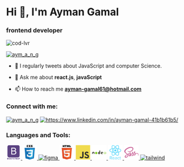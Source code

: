 <h1 align="left">Hi 👋, I'm Ayman Gamal</h1>
<h3 align="left">frontend developer</h3>

<p align="left"> <img src="https://komarev.com/ghpvc/?username=cod-lvr&label=Profile%20views&color=0e75b6&style=flat" alt="cod-lvr" /> </p>

<p align="left"> <a href="https://twitter.com/aym_a_n_g" target="blank"><img src="https://img.shields.io/twitter/follow/aym_a_n_g?logo=twitter&style=for-the-badge" alt="aym_a_n_g" /></a> </p>

- 📝 I regularly  tweets about JavaScript and computer Science.

- 💬 Ask me about **react.js**, **javaScript**

- 📫 How to reach me **ayman-gamal61@hotmail.com**

<h3 align="left">Connect with me:</h3>
<p align="left">
<a href="https://twitter.com/aym_a_n_g" target="blank"><img align="center" src="https://raw.githubusercontent.com/rahuldkjain/github-profile-readme-generator/master/src/images/icons/Social/twitter.svg" alt="aym_a_n_g" height="30" width="40" /></a>
<a href="https://linkedin.com/in/https://www.linkedin.com/in/ayman-gamal-41b1b61b5/" target="blank"><img align="center" src="https://raw.githubusercontent.com/rahuldkjain/github-profile-readme-generator/master/src/images/icons/Social/linked-in-alt.svg" alt="https://www.linkedin.com/in/ayman-gamal-41b1b61b5/" height="30" width="40" /></a>
</p>

<h3 align="left">Languages and Tools:</h3>
<p align="left"> <a href="https://getbootstrap.com" target="_blank"> <img src="https://raw.githubusercontent.com/devicons/devicon/master/icons/bootstrap/bootstrap-plain-wordmark.svg" alt="bootstrap" width="40" height="40"/> </a> <a href="https://www.w3schools.com/css/" target="_blank"> <img src="https://raw.githubusercontent.com/devicons/devicon/master/icons/css3/css3-original-wordmark.svg" alt="css3" width="40" height="40"/> </a> <a href="https://www.figma.com/" target="_blank"> <img src="https://www.vectorlogo.zone/logos/figma/figma-icon.svg" alt="figma" width="40" height="40"/> </a> <a href="https://www.w3.org/html/" target="_blank"> <img src="https://raw.githubusercontent.com/devicons/devicon/master/icons/html5/html5-original-wordmark.svg" alt="html5" width="40" height="40"/> </a> <a href="https://developer.mozilla.org/en-US/docs/Web/JavaScript" target="_blank"> <img src="https://raw.githubusercontent.com/devicons/devicon/master/icons/javascript/javascript-original.svg" alt="javascript" width="40" height="40"/> </a> <a href="https://nodejs.org" target="_blank"> <img src="https://raw.githubusercontent.com/devicons/devicon/master/icons/nodejs/nodejs-original-wordmark.svg" alt="nodejs" width="40" height="40"/> </a> <a href="https://reactjs.org/" target="_blank"> <img src="https://raw.githubusercontent.com/devicons/devicon/master/icons/react/react-original-wordmark.svg" alt="react" width="40" height="40"/> </a> <a href="https://sass-lang.com" target="_blank"> <img src="https://raw.githubusercontent.com/devicons/devicon/master/icons/sass/sass-original.svg" alt="sass" width="40" height="40"/> </a> <a href="https://tailwindcss.com/" target="_blank"> <img src="https://www.vectorlogo.zone/logos/tailwindcss/tailwindcss-icon.svg" alt="tailwind" width="40" height="40"/> </a> </p>


